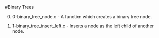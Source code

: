 #Binary Trees

0. 0-binary_tree_node.c - A function which creates a binary tree node.

1. 1-binary_tree_insert_left.c - Inserts a node as the left child of another node.
